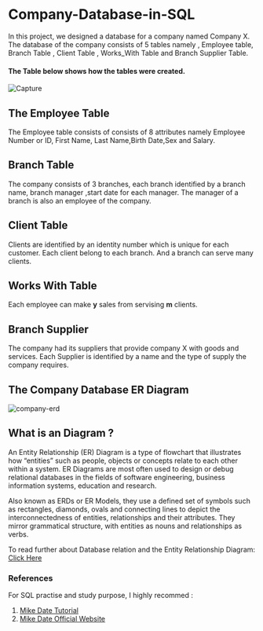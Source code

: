 # Company-Database-in-SQL
In this project, we designed a database for a company named Company X. The database of the company consists of 5 tables namely , Employee table, Branch Table , Client Table , Works_With Table and Branch Supplier Table.


#### The Table below shows how the tables were created.
![Capture](https://user-images.githubusercontent.com/67390835/194886930-562483dd-5e7d-486b-9958-75803e71fe19.PNG)

## The Employee Table
The Employee table consists of consists of 8 attributes namely Employee Number or ID, First Name, Last Name,Birth Date,Sex and Salary.

## Branch Table 
The company consists of 3 branches, each branch identified by a branch name, branch manager ,start date for each manager. The manager of a branch is also an employee of the company.

## Client Table
Clients are identified by an identity number which is unique for each customer. Each client belong to each branch. And a branch can serve many clients.

## Works With Table
Each employee can make <b>y</b> sales from servising <b>m</b> clients.

## Branch Supplier
The company had its suppliers that provide company X with goods and services. Each Supplier is identified by a name and the type of supply the company requires.

## The Company Database ER Diagram

![company-erd](https://user-images.githubusercontent.com/67390835/194890063-7e513cae-cb92-42c6-89f7-23104ae27531.png)

## What is an Diagram ?
<p>
An Entity Relationship (ER) Diagram is a type of flowchart that illustrates how “entities” such as people, objects or concepts relate to each other within a system.
ER Diagrams are most often used to design or debug relational databases in the fields of software engineering, business information systems, education and research.
</p>
<p>
Also known as ERDs or ER Models, they use a defined set of symbols such as rectangles, diamonds, ovals and connecting lines to depict the interconnectedness of entities, relationships and their attributes. They mirror grammatical structure, with entities as nouns and relationships as verbs.</p>

To read further about Database relation and the Entity Relationship Diagram:
<a href="https://www.lucidchart.com/pages/er-diagrams">Click Here</a>

### References
For SQL practise and study purpose, I highly recommed :
1. <a href="https://www.youtube.com/watch?v=HXV3zeQKqGY&t=9532s">Mike Date Tutorial</a>
2. <a href="https://www.mikedane.com/">Mike Date Official Website</a>
